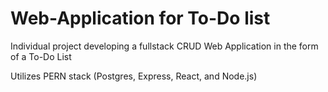 # Web-Application for To-Do list
Individual project developing a fullstack CRUD Web Application in the form of a To-Do List

Utilizes PERN stack (Postgres, Express, React, and Node.js)

